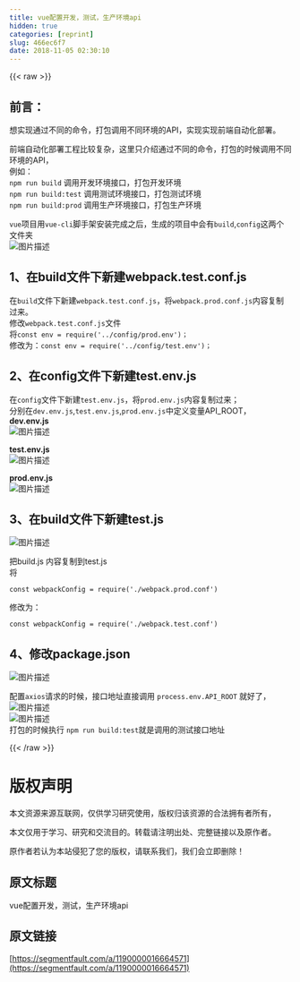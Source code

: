 ```yaml
---
title: vue配置开发，测试，生产环境api
hidden: true
categories: [reprint]
slug: 466ec6f7
date: 2018-11-05 02:30:10
---
```


{{< raw >}}
<h2 id="articleHeader0"><strong>&#x524D;&#x8A00;&#xFF1A;</strong></h2><p>&#x60F3;&#x5B9E;&#x73B0;&#x901A;&#x8FC7;&#x4E0D;&#x540C;&#x7684;&#x547D;&#x4EE4;&#xFF0C;&#x6253;&#x5305;&#x8C03;&#x7528;&#x4E0D;&#x540C;&#x73AF;&#x5883;&#x7684;API&#xFF0C;&#x5B9E;&#x73B0;&#x5B9E;&#x73B0;&#x524D;&#x7AEF;&#x81EA;&#x52A8;&#x5316;&#x90E8;&#x7F72;&#x3002;</p><p>&#x524D;&#x7AEF;&#x81EA;&#x52A8;&#x5316;&#x90E8;&#x7F72;&#x5DE5;&#x7A0B;&#x6BD4;&#x8F83;&#x590D;&#x6742;&#xFF0C;&#x8FD9;&#x91CC;&#x53EA;&#x4ECB;&#x7ECD;&#x901A;&#x8FC7;&#x4E0D;&#x540C;&#x7684;&#x547D;&#x4EE4;&#xFF0C;&#x6253;&#x5305;&#x7684;&#x65F6;&#x5019;&#x8C03;&#x7528;&#x4E0D;&#x540C;&#x73AF;&#x5883;&#x7684;API&#xFF0C;<br>&#x4F8B;&#x5982;&#xFF1A;<br><code>npm run build</code> &#x8C03;&#x7528;&#x5F00;&#x53D1;&#x73AF;&#x5883;&#x63A5;&#x53E3;&#xFF0C;&#x6253;&#x5305;&#x5F00;&#x53D1;&#x73AF;&#x5883;<br><code>npm run build:test</code> &#x8C03;&#x7528;&#x6D4B;&#x8BD5;&#x73AF;&#x5883;&#x63A5;&#x53E3;&#xFF0C;&#x6253;&#x5305;&#x6D4B;&#x8BD5;&#x73AF;&#x5883;<br><code>npm run build:prod</code> &#x8C03;&#x7528;&#x751F;&#x4EA7;&#x73AF;&#x5883;&#x63A5;&#x53E3;&#xFF0C;&#x6253;&#x5305;&#x751F;&#x4EA7;&#x73AF;&#x5883;</p><p><code>vue</code>&#x9879;&#x76EE;&#x7528;<code>vue-cli</code>&#x811A;&#x624B;&#x67B6;&#x5B89;&#x88C5;&#x5B8C;&#x6210;&#x4E4B;&#x540E;&#xFF0C;&#x751F;&#x6210;&#x7684;&#x9879;&#x76EE;&#x4E2D;&#x4F1A;&#x6709;<code>build</code>,<code>config</code>&#x8FD9;&#x4E24;&#x4E2A;&#x6587;&#x4EF6;&#x5939;<br><span class="img-wrap"><img data-src="/img/bVbh5fB?w=702&amp;h=794" src="https://static.alili.tech/img/bVbh5fB?w=702&amp;h=794" alt="&#x56FE;&#x7247;&#x63CF;&#x8FF0;" title="&#x56FE;&#x7247;&#x63CF;&#x8FF0;" style="cursor:pointer;display:inline"></span></p><h2 id="articleHeader1">1&#x3001;&#x5728;build&#x6587;&#x4EF6;&#x4E0B;&#x65B0;&#x5EFA;webpack.test.conf.js</h2><p>&#x5728;<code>build</code>&#x6587;&#x4EF6;&#x4E0B;&#x65B0;&#x5EFA;<code>webpack.test.conf.js</code>&#xFF0C;&#x5C06;<code>webpack.prod.conf.js</code>&#x5185;&#x5BB9;&#x590D;&#x5236;&#x8FC7;&#x6765;&#x3002;<br>&#x4FEE;&#x6539;<code>webpack.test.conf.js</code>&#x6587;&#x4EF6;<br>&#x5C06;<code>const env = require(&apos;../config/prod.env&apos;)&#xFF1B;</code><br>&#x4FEE;&#x6539;&#x4E3A;&#xFF1A;<code>const env = require(&apos;../config/test.env&apos;)&#xFF1B;</code></p><h2 id="articleHeader2">2&#x3001;&#x5728;config&#x6587;&#x4EF6;&#x4E0B;&#x65B0;&#x5EFA;test.env.js</h2><p>&#x5728;<code>config</code>&#x6587;&#x4EF6;&#x4E0B;&#x65B0;&#x5EFA;<code>test.env.js</code>&#xFF0C;&#x5C06;<code>prod.env.js</code>&#x5185;&#x5BB9;&#x590D;&#x5236;&#x8FC7;&#x6765;&#xFF1B;<br>&#x5206;&#x522B;&#x5728;<code>dev.env.js</code>,<code>test.env.js</code>,<code>prod.env.js</code>&#x4E2D;&#x5B9A;&#x4E49;&#x53D8;&#x91CF;API_ROOT&#xFF0C;<br><strong>dev.env.js</strong><br><span class="img-wrap"><img data-src="/img/bVbh5i1?w=720&amp;h=290" src="https://static.alili.tech/img/bVbh5i1?w=720&amp;h=290" alt="&#x56FE;&#x7247;&#x63CF;&#x8FF0;" title="&#x56FE;&#x7247;&#x63CF;&#x8FF0;" style="cursor:pointer;display:inline"></span></p><p><strong>test.env.js</strong><br><span class="img-wrap"><img data-src="/img/bVbh5jl?w=1042&amp;h=284" src="https://static.alili.tech/img/bVbh5jl?w=1042&amp;h=284" alt="&#x56FE;&#x7247;&#x63CF;&#x8FF0;" title="&#x56FE;&#x7247;&#x63CF;&#x8FF0;" style="cursor:pointer;display:inline"></span></p><p><strong>prod.env.js</strong><br><span class="img-wrap"><img data-src="/img/bVbh5jt?w=1274&amp;h=254" src="https://static.alili.tech/img/bVbh5jt?w=1274&amp;h=254" alt="&#x56FE;&#x7247;&#x63CF;&#x8FF0;" title="&#x56FE;&#x7247;&#x63CF;&#x8FF0;" style="cursor:pointer;display:inline"></span></p><h2 id="articleHeader3">3&#x3001;&#x5728;build&#x6587;&#x4EF6;&#x4E0B;&#x65B0;&#x5EFA;test.js</h2><p><span class="img-wrap"><img data-src="/img/bVbh5kn?w=480&amp;h=422" src="https://static.alili.tech/img/bVbh5kn?w=480&amp;h=422" alt="&#x56FE;&#x7247;&#x63CF;&#x8FF0;" title="&#x56FE;&#x7247;&#x63CF;&#x8FF0;" style="cursor:pointer;display:inline"></span></p><p>&#x628A;build.js &#x5185;&#x5BB9;&#x590D;&#x5236;&#x5230;test.js<br>&#x5C06;</p><div class="widget-codetool" style="display:none"><div class="widget-codetool--inner"><span class="selectCode code-tool" data-toggle="tooltip" data-placement="top" title="" data-original-title="&#x5168;&#x9009;"></span> <span type="button" class="copyCode code-tool" data-toggle="tooltip" data-placement="top" data-clipboard-text="const webpackConfig = require(&apos;./webpack.prod.conf&apos;)
" title="" data-original-title="&#x590D;&#x5236;"></span> <span type="button" class="saveToNote code-tool" data-toggle="tooltip" data-placement="top" title="" data-original-title="&#x653E;&#x8FDB;&#x7B14;&#x8BB0;"></span></div></div><pre class="hljs javascript"><code><span class="hljs-keyword">const</span> webpackConfig = <span class="hljs-built_in">require</span>(<span class="hljs-string">&apos;./webpack.prod.conf&apos;</span>)
</code></pre><p>&#x4FEE;&#x6539;&#x4E3A;&#xFF1A;</p><div class="widget-codetool" style="display:none"><div class="widget-codetool--inner"><span class="selectCode code-tool" data-toggle="tooltip" data-placement="top" title="" data-original-title="&#x5168;&#x9009;"></span> <span type="button" class="copyCode code-tool" data-toggle="tooltip" data-placement="top" data-clipboard-text="const webpackConfig = require(&apos;./webpack.test.conf&apos;)
" title="" data-original-title="&#x590D;&#x5236;"></span> <span type="button" class="saveToNote code-tool" data-toggle="tooltip" data-placement="top" title="" data-original-title="&#x653E;&#x8FDB;&#x7B14;&#x8BB0;"></span></div></div><pre class="hljs javascript"><code><span class="hljs-keyword">const</span> webpackConfig = <span class="hljs-built_in">require</span>(<span class="hljs-string">&apos;./webpack.test.conf&apos;</span>)
</code></pre><h2 id="articleHeader4">4&#x3001;&#x4FEE;&#x6539;package.json</h2><p><span class="img-wrap"><img data-src="/img/bVbh5lD?w=1286&amp;h=218" src="https://static.alili.tech/img/bVbh5lD?w=1286&amp;h=218" alt="&#x56FE;&#x7247;&#x63CF;&#x8FF0;" title="&#x56FE;&#x7247;&#x63CF;&#x8FF0;" style="cursor:pointer;display:inline"></span></p><p>&#x914D;&#x7F6E;<code>axios</code>&#x8BF7;&#x6C42;&#x7684;&#x65F6;&#x5019;&#xFF0C;&#x63A5;&#x53E3;&#x5730;&#x5740;&#x76F4;&#x63A5;&#x8C03;&#x7528; <code>process.env.API_ROOT</code> &#x5C31;&#x597D;&#x4E86;&#xFF0C;<br><span class="img-wrap"><img data-src="/img/bVbh5np?w=558&amp;h=44" src="https://static.alili.tech/img/bVbh5np?w=558&amp;h=44" alt="&#x56FE;&#x7247;&#x63CF;&#x8FF0;" title="&#x56FE;&#x7247;&#x63CF;&#x8FF0;" style="cursor:pointer;display:inline"></span><br><span class="img-wrap"><img data-src="/img/bVbh5nu?w=638&amp;h=356" src="https://static.alili.tech/img/bVbh5nu?w=638&amp;h=356" alt="&#x56FE;&#x7247;&#x63CF;&#x8FF0;" title="&#x56FE;&#x7247;&#x63CF;&#x8FF0;" style="cursor:pointer;display:inline"></span><br>&#x6253;&#x5305;&#x7684;&#x65F6;&#x5019;&#x6267;&#x884C; <code>npm run build:test</code>&#x5C31;&#x662F;&#x8C03;&#x7528;&#x7684;&#x6D4B;&#x8BD5;&#x63A5;&#x53E3;&#x5730;&#x5740;</p>
{{< /raw >}}

# 版权声明
本文资源来源互联网，仅供学习研究使用，版权归该资源的合法拥有者所有，

本文仅用于学习、研究和交流目的。转载请注明出处、完整链接以及原作者。 

原作者若认为本站侵犯了您的版权，请联系我们，我们会立即删除！

## 原文标题
vue配置开发，测试，生产环境api

## 原文链接
[https://segmentfault.com/a/1190000016664571](https://segmentfault.com/a/1190000016664571)

